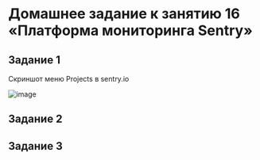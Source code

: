 # Домашнее задание к занятию 16 «Платформа мониторинга Sentry»

## Задание 1

Скриншот меню Projects в sentry.io

![image](https://github.com/user-attachments/assets/d9006e33-79be-4164-b93c-0f82dbd40002)


## Задание 2



## Задание 3


